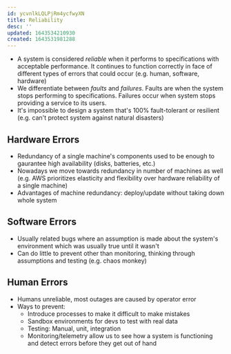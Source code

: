 ```yaml
---
id: ycvnlkLQLPjRm4ycfwyXN
title: Reliability
desc: ''
updated: 1643534210930
created: 1643531981288
---
```


- A system is considered _reliable_ when it performs to specifications with acceptable performance. It continues to function correctly in face of different types of errors that could occur (e.g. human, software, hardware)
- We differentiate between _faults_ and _failures_. Faults are when the system stops performing to specifications. Failures occur when system stops providing a service to its users.
- It's impossible to design a system that's 100% fault-tolerant or resilient (e.g. can't protect system against natural disasters)

## Hardware Errors

- Redundancy of a single machine's components used to be enough to gaurantee high availability (disks, batteries, etc.)
- Nowadays we move towards redundancy in number of machines as well (e.g. AWS prioritizes elasticity and flexibility over hardware reliability of a single machine)
- Advantages of machine redundancy: deploy/update without taking down whole system

## Software Errors

- Usually related bugs where an assumption is made about the system's environment which was usually true until it wasn't
- Can do little to prevent other than monitoring, thinking through assumptions and testing (e.g. chaos monkey)

## Human Errors

- Humans unreliable, most outages are caused by operator error
- Ways to prevent:
  - Introduce processes to make it difficult to make mistakes
  - Sandbox environments for devs to test with real data
  - Testing: Manual, unit, integration
  - Monitoring/telemetry allow us to see how a system is functioning and detect errors before they get out of hand